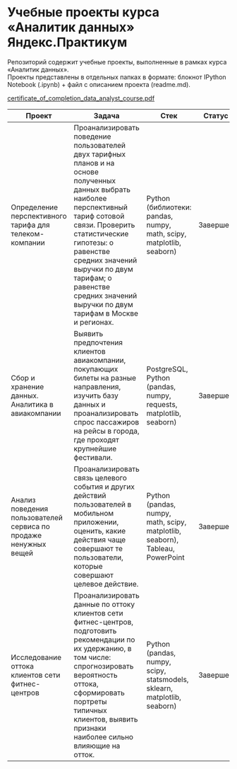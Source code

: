 # Учебные проекты курса «Аналитик данных» Яндекс.Практикум

Репозиторий содержит учебные проекты, выполненные в рамках курса «Аналитик данных».  
Проекты представлены в отдельных папках в формате: блокнот IPython Notebook (.ipynb) + файл с описанием проекта (readme.md).  

[certificate_of_completion_data_analyst_course.pdf](https://github.com/DSHVVLV/yandex_projects/files/8444975/certificate_of_completion_data_analyst_course.pdf)

| Проект | Задача | Стек | Статус |
| ----------- | ----------- | ----------- | ----------- |
| Определение перспективного тарифа для телеком-компании | Проанализировать поведение пользователей двух тарифных планов и на основе полученных данных выбрать наиболее перспективный тариф сотовой связи. Проверить статистические гипотезы: о равенстве средних значений выручки по двум тарифам; о равенстве средних значений выручки по двум тарифам в Москве и регионах. | Python (библиотеки: pandas, numpy, math, scipy, matplotlib, seaborn) | Завершен |
| Сбор и хранение данных. Аналитика в авиакомпании | Выявить предпочтения клиентов авиакомпании, покупающих билеты на разные направления, изучить базу данных и проанализировать спрос пассажиров на рейсы в города, где проходят крупнейшие фестивали. | PostgreSQL, Python (pandas, numpy, requests, matplotlib, seaborn) | Завершен |
| Анализ поведения пользователей сервиса по продаже ненужных вещей | Проанализировать связь целевого события и других действий пользователей в мобильном приложении, оценить, какие действия чаще совершают те пользователи, которые совершают целевое действие. | Python (pandas, numpy, math, scipy, matplotlib, seaborn), Tableau, PowerPoint | Завершен |
| Исследование оттока клиентов сети фитнес-центров | Проанализировать данные по оттоку клиентов сети фитнес-центров, подготовить рекомендации по их удержанию, в том числе:	спрогнозировать вероятность оттока, сформировать портреты типичных клиентов, выявить признаки наиболее сильно влияющие на отток. | Python (pandas, numpy, scipy, statsmodels, sklearn, matplotlib, seaborn) | Завершен |
